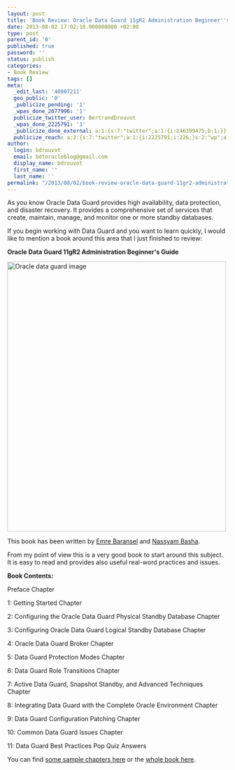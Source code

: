 ```yaml
---
layout: post
title: 'Book Review: Oracle Data Guard 11gR2 Administration Beginner''s Guide'
date: 2013-08-02 17:02:10.000000000 +02:00
type: post
parent_id: '0'
published: true
password: ''
status: publish
categories:
- Book Review
tags: []
meta:
  _edit_last: '40807211'
  geo_public: '0'
  _publicize_pending: '1'
  _wpas_done_2077996: '1'
  publicize_twitter_user: BertrandDrouvot
  _wpas_done_2225791: '1'
  _publicize_done_external: a:1:{s:7:"twitter";a:1:{i:246399475;b:1;}}
  publicize_reach: a:2:{s:7:"twitter";a:1:{i:2225791;i:226;}s:2:"wp";a:1:{i:0;i:38;}}
author:
  login: bdrouvot
  email: bdtoracleblog@gmail.com
  display_name: bdrouvot
  first_name: ''
  last_name: ''
permalink: "/2013/08/02/book-review-oracle-data-guard-11gr2-administration-beginners-guide/"
---
```


As you know Oracle Data Guard provides high availability, data protection, and disaster recovery. It provides a comprehensive set of services that create, maintain, manage, and monitor one or more standby databases.

If you begin working with Data Guard and you want to learn quickly, I would like to mention a book around this area that I just finished to review:

**Oracle Data Guard 11gR2 Administration Beginner's Guide**

<img src="{{ site.baseurl }}/assets/images/oracle-data-guard-image.jpg" width="500" height="617" alt="Oracle data guard image" />

This book has been written by [Emre Baransel](http://emrebaransel.blogspot.fr/) and [Nassyam Basha](http://www.oracle-ckpt.com/).

From my point of view this is a very good book to start around this subject. It is easy to read and provides also useful real-word practices and issues.

**Book Contents:**

Preface Chapter

1: Getting Started Chapter

2: Configuring the Oracle Data Guard Physical Standby Database Chapter

3: Configuring Oracle Data Guard Logical Standby Database Chapter

4: Oracle Data Guard Broker Chapter

5: Data Guard Protection Modes Chapter

6: Data Guard Role Transitions Chapter

7: Active Data Guard, Snapshot Standby, and Advanced Techniques Chapter

8: Integrating Data Guard with the Complete Oracle Environment Chapter

9: Data Guard Configuration Patching Chapter

10: Common Data Guard Issues Chapter

11: Data Guard Best Practices Pop Quiz Answers

You can find [some sample chapters here](http://www.packtpub.com/sites/default/files/9781849687904_Chapter_11.pdf?utm_source=packtpub&utm_medium=free&utm_campaign=pdf) or the [whole book here](http://www.packtpub.com/oracle-data-guard-11gr2-administration-beginners-guide/book?utm_source=mention.com&utm_medium=blog&utm_campaign=book_mention).

